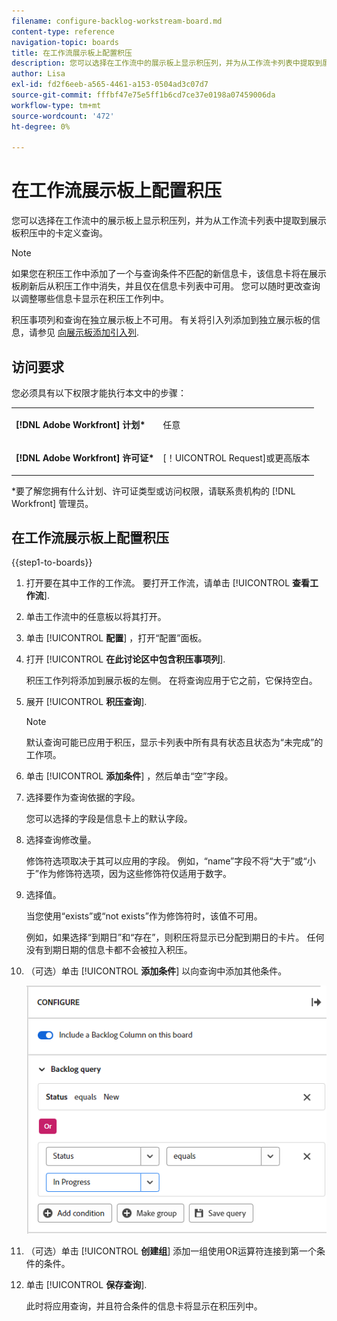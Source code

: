 ```yaml
---
filename: configure-backlog-workstream-board.md
content-type: reference
navigation-topic: boards
title: 在工作流展示板上配置积压
description: 您可以选择在工作流中的展示板上显示积压列，并为从工作流卡列表中提取到展示板积压中的卡定义查询。
author: Lisa
exl-id: fd2f6eeb-a565-4461-a153-0504ad3c07d7
source-git-commit: fffbf47e75e5ff1b6cd7ce37e0198a07459006da
workflow-type: tm+mt
source-wordcount: '472'
ht-degree: 0%

---
```


# 在工作流展示板上配置积压

您可以选择在工作流中的展示板上显示积压列，并为从工作流卡列表中提取到展示板积压中的卡定义查询。

>[!NOTE]
>
>如果您在积压工作中添加了一个与查询条件不匹配的新信息卡，该信息卡将在展示板刷新后从积压工作中消失，并且仅在信息卡列表中可用。 您可以随时更改查询以调整哪些信息卡显示在积压工作列中。

积压事项列和查询在独立展示板上不可用。 有关将引入列添加到独立展示板的信息，请参见 [向展示板添加引入列](/help/quicksilver/agile/use-boards-agile-planning-tools/add-intake-column-to-board.md).

## 访问要求

您必须具有以下权限才能执行本文中的步骤：

<table style="table-layout:auto"> 
 <col> 
 </col> 
 <col> 
 </col> 
 <tbody> 
  <tr> 
   <td role="rowheader"><strong>[!DNL Adobe Workfront] 计划*</strong></td> 
   <td> <p>任意</p> </td> 
  </tr> 
  <tr> 
   <td role="rowheader"><strong>[!DNL Adobe Workfront] 许可证*</strong></td> 
   <td> <p>[！UICONTROL Request]或更高版本</p> </td> 
  </tr> 
 </tbody> 
</table>

&#42;要了解您拥有什么计划、许可证类型或访问权限，请联系贵机构的 [!DNL Workfront] 管理员。

## 在工作流展示板上配置积压

{{step1-to-boards}}

1. 打开要在其中工作的工作流。 要打开工作流，请单击 [!UICONTROL **查看工作流**].
1. 单击工作流中的任意板以将其打开。
1. 单击 [!UICONTROL **配置**] ，打开“配置”面板。
1. 打开 [!UICONTROL **在此讨论区中包含积压事项列**].

   积压工作列将添加到展示板的左侧。 在将查询应用于它之前，它保持空白。

1. 展开 [!UICONTROL **积压查询**].

   >[!NOTE]
   >
   >默认查询可能已应用于积压，显示卡列表中所有具有状态且状态为“未完成”的工作项。

1. 单击 [!UICONTROL **添加条件**] ，然后单击“空”字段。
1. 选择要作为查询依据的字段。

   您可以选择的字段是信息卡上的默认字段。

1. 选择查询修改量。

   修饰符选项取决于其可以应用的字段。 例如，“name”字段不将“大于”或“小于”作为修饰符选项，因为这些修饰符仅适用于数字。

1. 选择值。

   当您使用“exists”或“not exists”作为修饰符时，该值不可用。

   例如，如果选择“到期日”和“存在”，则积压将显示已分配到期日的卡片。 任何没有到期日期的信息卡都不会被拉入积压。

1. （可选）单击 [!UICONTROL **添加条件**] 以向查询中添加其他条件。

   ![积压查询](assets/backlog-query-wrkstrm-board.png)

1. （可选）单击 [!UICONTROL **创建组**] 添加一组使用OR运算符连接到第一个条件的条件。
1. 单击 [!UICONTROL **保存查询**].

   此时将应用查询，并且符合条件的信息卡将显示在积压列中。
